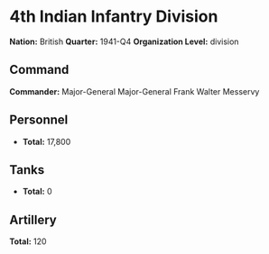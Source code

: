 # 4th Indian Infantry Division

**Nation:** British
**Quarter:** 1941-Q4
**Organization Level:** division

## Command

**Commander:** Major-General Major-General Frank Walter Messervy

## Personnel

- **Total:** 17,800

## Tanks

- **Total:** 0

## Artillery

**Total:** 120

